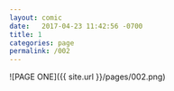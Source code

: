 ```yaml
---
layout: comic
date:   2017-04-23 11:42:56 -0700
title: 1
categories: page
permalink: /002
---
```

![PAGE ONE]({{ site.url }}/pages/002.png)
